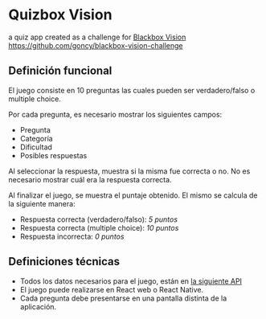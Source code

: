 # Quizbox Vision
a quiz app created as a challenge for [Blackbox Vision](https://blackboxvision.com/)
https://github.com/goncy/blackbox-vision-challenge

## Definición funcional
El juego consiste en 10 preguntas las cuales pueden ser verdadero/falso o multiple choice.

Por cada pregunta, es necesario mostrar los siguientes campos:
* Pregunta
* Categoría
* Dificultad
* Posibles respuestas

Al seleccionar la respuesta, muestra si la misma fue correcta o no. No es necesario mostrar cuál era la respuesta correcta.

Al finalizar el juego, se muestra el puntaje obtenido. El mismo se calcula de la
siguiente manera:
* Respuesta correcta (verdadero/falso): *5 puntos*
* Respuesta correcta (multiple choice): *10 puntos*
* Respuesta incorrecta: *0 puntos*

## Definiciones técnicas
* Todos los datos necesarios para el juego, están en [la siguiente API](https://opentdb.com/api.php?amount=10)
* El juego puede realizarse en React web o React Native.
* Cada pregunta debe presentarse en una pantalla distinta de la aplicación.
